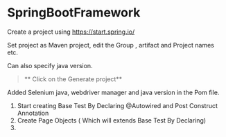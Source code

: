 # SpringBootFramework

Create a project using https://start.spring.io/

Set project as Maven project, edit the Group , artifact and Project names etc.

Can also specify java  version.
>** Click on the Generate project**
 
Added Selenium java, webdriver manager and java version in the Pom file.

1. Start creating Base Test By Declaring @Autowired and Post Construct Annotation
2. Create Page Objects ( Which will extends Base Test By Declaring)
3. 
